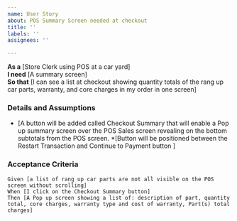 ```yaml
---
name: User Story
about: POS Summary Screen needed at checkout
title: ''
labels: ''
assignees: ''

---
```


**As a** [Store Clerk using POS at a car yard]  
 **I need** [A summary screen]  
 **So that** [I can see a list at checkout showing quantity totals of the rang up car parts, warranty, and core charges in my order in one screen]  
   
 ### Details and Assumptions
 * [A button will be added called Checkout Summary that will enable a Pop up summary screen over the POS Sales screen revealing on the bottom subtotals from the POS screen. 
*[Button will be positioned between the Restart Transaction and Continue to Payment button ]

   
 ### Acceptance Criteria  
   
 ```gherkin
 Given [a list of rang up car parts are not all visible on the POS screen without scrolling]
 When [I click on the Checkout Summary button]
 Then [A Pop up screen showing a list of: description of part, quantity total, core charges, warranty type and cost of warranty, Part(s) total charges]
